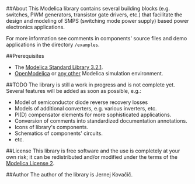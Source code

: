 ##About
This Modelica library contains several building blocks (e.g. switches, PWM generators, 
transistor gate drivers, etc.) that facilitate the design and modeling of SMPS (switching mode
power supply) based power electronics applications.

For more information see comments in components' source files and demo applications in 
the directory `/examples`.

##Prerequisites
* The [Modelica Standard Library 3.2.1](https://github.com/modelica/Modelica).
* [OpenModelica](https://www.openmodelica.org/) or 
[any other](https://www.modelica.org/tools/) Modelica simulation environment.

##TODO
The library is still a work in progress and is not complete yet. Several features will be
added as soon as possible, e.g.:
* Model of semiconductor diode reverse recovery losses
* Models of additional converters, e.g. various inverters, etc.
* PI(D) compensator elements for more sophisticated applications.
* Conversion of comments into standardized documentation annotations.
* Icons of library's components.
* Schematics of components' circuits.
* etc.

##License
This library is free software and the use is completely at your own risk; it can be 
redistributed and/or modified under the terms of the 
[Modelica License 2](https://www.modelica.org/licenses/ModelicaLicense2).

##Author
The author of the library is Jernej Kova&#x010d;i&#x010d;.
